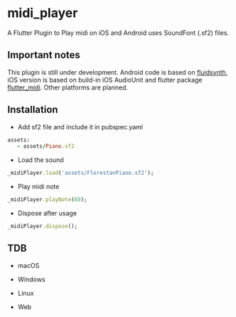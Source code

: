 # midi_player

A Flutter Plugin to Play midi on iOS and Android uses SoundFont (.sf2) files.

## Important notes

This plugin is still under development. Android code is based on [fluidsynth](https://github.com/FluidSynth/fluidsynth), iOS version is based on build-in iOS AudioUnit and flutter package [flutter_midi](https://pub.dev/packages/flutter_midi). Other platforms are planned.

## Installation

- Add sf2 file and include it in pubspec.yaml

``` ruby
assets:
   - assets/Piano.sf2
```

- Load the sound

``` ruby
_midiPlayer.load('assets/FlorestanPiano.sf2');
```

- Play midi note

``` ruby
_midiPlayer.playNote(60);
```

- Dispose after usage

``` ruby
_midiPlayer.dispose();
```

## TDB

- macOS

- Windows

- Linux

- Web